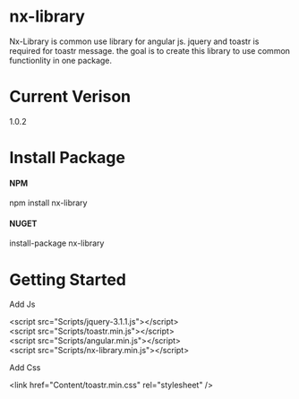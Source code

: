 # nx-library
Nx-Library is common use library for angular js. jquery and toastr is required for toastr message. the goal is to create this library
to use common functionlity in one package.

# Current Verison
1.0.2

# Install Package
 <h4>NPM</h4>
  npm install nx-library
 <h4>NUGET</h4>
  install-package nx-library
  
# Getting Started
<p>Add Js</p>
  &lt;script src=&quot;Scripts/jquery-3.1.1.js&quot;&gt;&lt;/script&gt;<br/>    
  &lt;script src=&quot;Scripts/toastr.min.js&quot;&gt;&lt;/script&gt;<br/> 
  &lt;script src=&quot;Scripts/angular.min.js&quot;&gt;&lt;/script&gt;<br/> 
  &lt;script src=&quot;Scripts/nx-library.min.js&quot;&gt;&lt;/script&gt;<br/> 
<p>Add Css</p>
  &lt;link href=&quot;Content/toastr.min.css&quot; rel=&quot;stylesheet&quot; /&gt;<br/>
